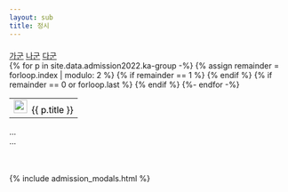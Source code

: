 ```yaml
---
layout: sub
title: 정시
---
```

<div style="margin:20px 0 50px 0">
    <nav>
        <div class="nav nav-tabs" id="nav-tab" role="tablist">
            <a class="nav-item nav-link active" id="nav-home-tab" data-toggle="tab" href="#nav-home" role="tab" aria-controls="nav-home" aria-selected="true">가군</a>
            <a class="nav-item nav-link" id="nav-profile-tab" data-toggle="tab" href="#nav-profile" role="tab" aria-controls="nav-profile" aria-selected="false">나군</a>
            <a class="nav-item nav-link" id="nav-contact-tab" data-toggle="tab" href="#nav-contact" role="tab" aria-controls="nav-contact" aria-selected="false">다군</a>
        </div>
    </nav>
    <div class="tab-content" id="nav-tabContent">
        <div class="tab-pane fade show active" id="nav-home" role="tabpanel" aria-labelledby="nav-home-tab">
            <table class="table table-condensed">
                <tbody>
                    {% for p in site.data.admission2022.ka-group -%}
                        {% assign remainder = forloop.index | modulo: 2 %}
                        {% if remainder == 1 %}
                            <tr>
                        {% endif %}
                            <td><a data-toggle="modal" href="#admission{{forloop.index}}" onclick="loadImage({{forloop.index}}, '{{p.image-url}}')" style="text-decoration:none;color:black"><img src="/assets/img/logo/{% include logo_func.html univ=p.univ %}" width="24px" height="24px" style="margin-right:8px"/>{{ p.title }}</a></td>
                        {% if remainder == 0 or forloop.last %}
                            </tr>
                        {% endif %}
                    {%- endfor -%}
                </tbody>
            </table>
        </div>
        <div class="tab-pane fade" id="nav-profile" role="tabpanel" aria-labelledby="nav-profile-tab">...</div>
        <div class="tab-pane fade" id="nav-contact" role="tabpanel" aria-labelledby="nav-contact-tab">...</div>
    </div>
</div>
{% include admission_modals.html %}
<script type="text/javascript">
const loadImage = function(index, img_url) {
    $("#admissionImg" + index).attr("src", img_url);
}
</script>